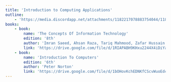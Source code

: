 ```yaml
---
title: 'Introduction to Computing Applications'
outline:
    - 'https://media.discordapp.net/attachments/1182217078883754044/1182239645384314960/Intro_To_Computing_Applications.jpg?ex=6583f978&is=65718478&hm=57d4ee4e2de269e5a93877f4157c89faf4d264fa2303bc4bf31e5d4f5192c52f&=&format=webp&width=656&height=676'
books:
    - book:
        name: 'The Concepts Of Information Technology'
        edition: '8th'
        author: 'Imran Saeed, Ahsan Raza, Tariq Mahmood, Zafar Hussain'
        link: 'https://drive.google.com/file/d/1RIAPABH9KHxu2244X4iDiYaX_77vEfJ1/view'
    - book:
        name: 'Introduction To Computers'
        edition: '6th'
        author: 'Peter Norton'
        link: 'https://drive.google.com/file/d/1bOHovKchEDNKfCScvWuoEdc5-v_st_MT/view'
---
```

